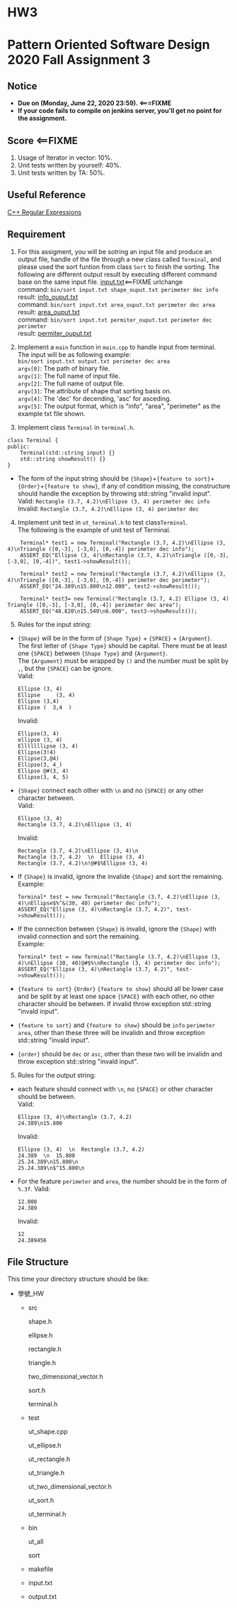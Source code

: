 # HW3

# **Pattern Oriented Software Design 2020 Fall Assignment 3**  

## **Notice**  
* **Due on (Monday, June 22, 2020 23:59). <===FIXME**  
* **If your code fails to compile on jenkins server, you'll get no point for the assignment.**  

## **Score** <==FIXME
1. Usage of Iterator in vector: 10%.
2. Unit tests written by yourself: 40%.
3. Unit tests written by TA: 50%.

## **Useful Reference**
[C++ Regular Expressions](http://www.cplusplus.com/reference/regex/)

## **Requirement**  
1. For this assigment, you will be sotring an input file and produce an output file, handle of the file through a new class called `Terminal`, and please used the sort funtion from class `Sort` to finish the sorting. The following are different output result by executing different command base on the same input file.
   [input.txt](https://ssl-gitlab.csie.ntut.edu.tw/108598011/posd2020f_ta/blob/HW3/input.txt)<==FIXME urlchange  
   command: ```bin/sort input.txt shape_ouput.txt perimeter dec info```  
   result: [info_ouput.txt](https://ssl-gitlab.csie.ntut.edu.tw/108598011/posd2020f_ta/blob/HW3/info_output.txt)   
   command: ```bin/sort input.txt area_ouput.txt perimeter dec area```  
   result: [area_ouput.txt](https://ssl-gitlab.csie.ntut.edu.tw/108598011/posd2020f_ta/blob/HW3/area_output.txt)   
   command: ```bin/sort input.txt permiter_ouput.txt perimeter dec perimeter```  
   result: [permiter_ouput.txt](https://ssl-gitlab.csie.ntut.edu.tw/108598011/posd2020f_ta/blob/HW3/perimeter_output.txt)   

2. Implement a `main` function in `main.cpp` to handle input from terminal.  
   The input will be as following example:  
   ```bin/sort input.txt output.txt perimeter dec area```  
   `argv[0]`: The path of binary file.  
   `argv[1]`: The full name of input file.  
   `argv[2]`: The full name of output file.  
   `argv[3]`: The attribute of shape that sorting basis on.  
   `argv[4]`: The 'dec' for decending, 'asc' for asceding.  
   `argv[5]`: The output format, which is "info", "area", "perimeter" as the example txt file shown.  

3. Implement class `Terminal` in `terminal.h`.  
```
class Terminal {
public:
    Terminal(std::string input) {}
    std::string showResult() {}
}
```
* The form of the input string should be `{Shape}`+`{feature to sort}`+`{Order}`+`{feature to show}`, if any of condition missing, the constructure should handle the exception by throwing std::string "invalid input".  
  Valid: ```Rectangle (3.7, 4.2)\nEllipse (3, 4) perimeter dec info```  
  Invalid: ```Rectangle (3.7, 4.2)\nEllipse (3, 4) perimeter dec```   


4. Implement unit test in `ut_terminal.h` to test class`Terminal`.  
   The following is the example of unit test of Terminal.  
```
    Terminal* test1 = new Terminal("Rectangle (3.7, 4.2)\nEllipse (3, 4)\nTriangle ([0,-3], [-3,0], [0,-4]) perimeter dec info");
    ASSERT_EQ("Ellipse (3, 4)\nRectangle (3.7, 4.2)\nTriangle ([0,-3], [-3,0], [0,-4])", test1->showResult());
    
    Terminal* test2 = new Terminal("Rectangle (3.7, 4.2)\nEllipse (3, 4)\nTriangle ([0,-3], [-3,0], [0,-4]) perimeter dec perimeter");
    ASSERT_EQ("24.389\n15.800\n12.000", test2->showResult());
    
    Terminal* test3= new Terminal("Rectangle (3.7, 4.2) Ellipse (3, 4) Triangle ([0,-3], [-3,0], [0,-4]) perimeter dec area");
    ASSERT_EQ("48.820\n15.540\n6.000", test3->showResult());
```

5. Rules for the input string:  
* `{Shape}` will be in the form of `{Shape Type}` + `{SPACE}` + `{Argument}`.  
  The first letter of `{Shape Type}` should be capital.
  There must be at least one `{SPACE}` between `{Shape Type}` and `{Argument}`.  
  The `{Argument}` must be wrapped by `()` and the number must be split by `,`, but the `{SPACE}` can be ignore.  
  Valid:  
  ```
  Ellipse (3, 4)
  Ellipse     (3, 4)
  Ellipse (3,4)
  Ellipse (  3,4  )
  ```
  Invalid:  
  ```
  Ellipse(3, 4) 
  ellipse (3, 4)
  Elllllllipse (3, 4)
  Ellipse(3!4)
  Ellipse(3,@4)
  Ellipse(3, 4_)
  Ellipse @#(3, 4)
  Ellipse(3, 4, 5)
  ```
* `{Shape}` connect each other with `\n` and no `{SPACE}` or any other character between.  
  Valid:  
  ```
  Ellipse (3, 4) 
  Rectangle (3.7, 4.2)\nEllipse (3, 4) 
  ```
  Invalid:  
  ```
  Rectangle (3.7, 4.2)\nEllipse (3, 4)\n
  Rectangle (3.7, 4.2)  \n  Ellipse (3, 4)
  Rectangle (3.7, 4.2)\n!@#$%Ellipse (3, 4) 
  ```
* If `{Shape}` is invalid, ignore the invalide `{Shape}` and sort the remaining.  
  Example:  
  ```
  Terminal* test = new Terminal("Rectangle (3.7, 4.2)\nEllipse (3, 4)\nEllipse$%^&(30, 40) perimeter dec info");
  ASSERT_EQ("Ellipse (3, 4)\nRectangle (3.7, 4.2)", test->showResult());
  ```
* If the connection between `{Shape}` is invalid, ignore the `{Shape}` with invalid connection and sort the remaining.  
  Example:  
  ```
  Terminal* test = new Terminal("Rectangle (3.7, 4.2)\nEllipse (3, 4)\nEllipse (30, 40)@#$%\nRectangle (3, 4) perimeter dec info");
  ASSERT_EQ("Ellipse (3, 4)\nRectangle (3.7, 4.2)", test->showResult());
  ```

* `{feature to sort}` `{Order}` `{feature to show}` should all be lower case and be split by at least one space `{SPACE}` with each other, no other character should be between. If invalid throw exception std::string "invald input".  
* `{feature to sort}` and `{feature to show}` should be `info` `perimeter` `area`, other than these three will be invalidn and throw exception std::string "invald input".  
* `{order}` should be `dec` or `asc`, other than these two will be invalidn and throw exception std::string "invald input".  

5. Rules for the output string:  
* each feature should connect with `\n`, no `{SPACE}` or other character should be between.  
  Valid:  
  ```
  Ellipse (3, 4)\nRectangle (3.7, 4.2)
  24.389\n15.800
  ```
  Invalid:  
  ```
  Ellipse (3, 4)  \n  Rectangle (3.7, 4.2)
  24.389  \n  15.800
  25.24.389\n15.800\n
  25.24.389\n$^15.800\n
  ```
* For the feature `perimeter` and `area`, the number should be in the form of `%.3f`.
  Valid:  
  ```
  12.000
  24.389
  ```
  Invalid:  
  ```
  12
  24.389456
  ```

## **File Structure**
This time your directory structure should be like:
 - 學號_HW
    - src

      shape.h

      ellipse.h

      rectangle.h
      
      triangle.h
            
      two_dimensional_vector.h
      
      sort.h
      
      terminal.h

    - test

      ut_shape.cpp
      
      ut_ellipse.h

      ut_rectangle.h
      
      ut_triangle.h
      
      ut_two_dimensional_vector.h
      
      ut_sort.h
      
      ut_terminal.h

    - bin

      ut_all
      
      sort

    - makefile
    
    - input.txt

    - output.txt

